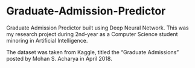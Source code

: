 # Graduate-Admission-Predictor
Graduate Admission Predictor built using Deep Neural Network. This was my research project during 2nd-year as a Computer Science student minoring in Artificial Intelligence.

The dataset was taken from Kaggle, titled the “Graduate Admissions” posted by Mohan S. Acharya in April 2018.
